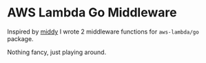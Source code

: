 # AWS Lambda Go Middleware

Inspired by [middy](https://github.com/middyjs/middy) I wrote 2 middleware functions for `aws-lambda/go` package.

Nothing fancy, just playing around.
